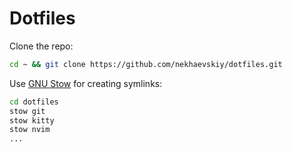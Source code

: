 # Dotfiles

Clone the repo:

```bash
cd ~ && git clone https://github.com/nekhaevskiy/dotfiles.git
```

Use [GNU Stow](https://www.gnu.org/software/stow/) for creating symlinks:

```bash
cd dotfiles
stow git
stow kitty
stow nvim
...
```
